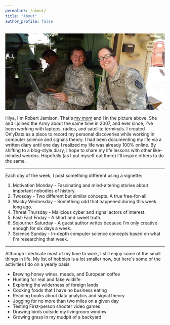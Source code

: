 ```yaml
---
permalink: /about/
title: "About"
author_profile: false
---
```


![A picture of the Jamisons, bonded by blood and common patriotism](/assets/images/jamisons.jpeg "The Jamisons")

Hiya, I'm Robert Jamison.  That's [my mom](https://jamisonfactor.com) and I in the picture above. She and I joined the Army about the same time in 2007, and ever since, I've been working with laptops, radios, and satellite terminals. I created OnlyData as a place to record my personal discoveries while working in computer science and signals theory.  I had been documenting my life via a written diary until one day I realized my life was already 100% online. By shifting to a blog-style diary, I hope to share my life lessons with other like-minded weirdos.  Hopefully (as I put myself out there) I'll inspire others to do the same.

---

Each day of the week, I post something different using a vignette:
1. Motivation Monday - Fascinating and mind-altering stories about important nobodies of history.
2. Twosday - Two different but similar concepts.  A true free-for-all.
3. Wacky Wednesday - Something odd that happened during this week long ago.
4. Threat Thursday - Malicious cyber and signal actors of interest.
5. Fast-Fact Friday - A short and sweet truth.
6. Sojourner Saturday - A guest author writes because I'm only creative enough for six days a week.
7. Science Sunday - In-depth computer science concepts based on what I'm researching that week.

---

Although I dedicate most of my time to work, I still enjoy some of the small things in life. My list of hobbies is a lot smaller now, but here's some of the activities I do on a yearly basis:
* Brewing honey wines, meads, and European coffee
* Hunting for real and fake wildlife
* Exploring the wilderness of foreign lands
* Cooking foods that I have no business eating
* Reading books about data analytics and signal theory
* Jogging for no more than two miles on a given day
* Testing First-person shooter video games
* Drawing birds outside my livingroom window
* Growing grass in my mudpit of a backyard
